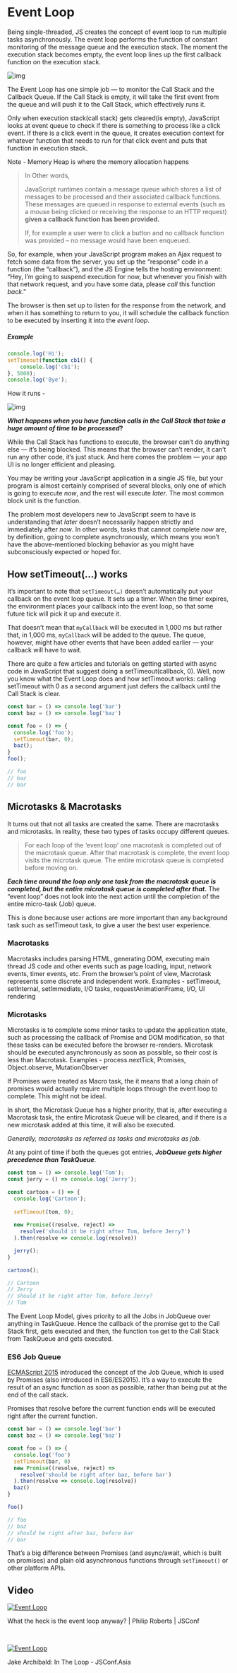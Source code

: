 # Event Loop

Being single-threaded, JS creates the concept of event loop to run multiple tasks asynchronously. The event loop performs the function of constant monitoring of the message queue and the execution stack. The moment the execution stack becomes empty, the event loop lines up the first callback function on the execution stack.

![img](https://docs.salmanfarooqui.com/JS/images/1_FA9NGxNB6-v1oI2qGEtlRQ.png)

The Event Loop has one simple job — to monitor the Call Stack and the Callback Queue. If the Call Stack is empty, it will take the first event from the queue and will push it to the Call Stack, which effectively runs it.

Only when execution stack(call stack) gets cleared(is empty), JavaScript looks at event queue to check if there is something to process like a click event. If there is a click event in the queue, it creates execution context for whatever function that needs to run for that click event and puts that function in execution stack.

Note - Memory Heap is where the memory allocation happens



> In Other words,
>
> JavaScript runtimes contain a message queue which stores a list of messages to be processed and their associated callback functions. These messages are queued in response to external events (such as a mouse being clicked or receiving the response to an HTTP request) **given a callback function has been provided.**
>
> If, for example a user were to click a button and no callback function was provided – no message would have been enqueued.



So, for example, when your JavaScript program makes an Ajax request to fetch some data from the server, you set up the “response” code in a function (the “callback”), and the JS Engine tells the hosting environment:
“Hey, I’m going to suspend execution for now, but whenever you finish with that network request, and you have some data, please *call* this function *back*.”

The browser is then set up to listen for the response from the network, and when it has something to return to you, it will schedule the callback function to be executed by inserting it into the *event loop*.



##### Example

```js
console.log('Hi');
setTimeout(function cb1() { 
    console.log('cb1');
}, 5000);
console.log('Bye');
```

How it runs -

![img](https://docs.salmanfarooqui.com/JS/images/1_TozSrkk92l8ho6d8JxqF_w.gif)



***What happens when you have function calls in the Call Stack that take a huge amount of time to be processed*?**

While the Call Stack has functions to execute, the browser can’t do anything else — it’s being blocked. This means that the browser can’t render, it can’t run any other code, it’s just stuck. And here comes the problem — your app UI is no longer efficient and pleasing.



You may be writing your JavaScript application in a single JS file, but your program is almost certainly comprised of several blocks, only one of which is going to execute *now*, and the rest will execute *later*. The most common block unit is the function.

The problem most developers new to JavaScript seem to have is understanding that *later* doesn’t necessarily happen strictly and immediately after *now*. In other words, tasks that cannot complete *now* are, by definition, going to complete asynchronously, which means you won’t have the above-mentioned blocking behavior as you might have subconsciously expected or hoped for.



## How setTimeout(…) works

It’s important to note that `setTimeout(…)` doesn’t automatically put your callback on the event loop queue. It sets up a timer. When the timer expires, the environment places your callback into the event loop, so that some future tick will pick it up and execute it.

That doesn’t mean that `myCallback` will be executed in 1,000 ms but rather that, in 1,000 ms, `myCallback` will be added to the queue. The queue, however, might have other events that have been added earlier — your callback will have to wait.

There are quite a few articles and tutorials on getting started with async code in JavaScript that suggest doing a setTimeout(callback, 0). Well, now you know what the Event Loop does and how setTimeout works: calling setTimeout with 0 as a second argument just defers the callback until the Call Stack is clear.



```js
const bar = () => console.log('bar')
const baz = () => console.log('baz')

const foo = () => {
  console.log('foo');
  setTimeout(bar, 0);
  baz();
}
foo();

// foo
// baz
// bar
```





## Microtasks & Macrotasks

It turns out that not all tasks are created the same. There are macrotasks and microtasks. In reality, these two types of tasks occupy different queues.

> For each loop of the ‘event loop’ one macrotask is completed out of the macrotask queue. After that macrotask is complete, the event loop visits the microtask queue. The entire microtask queue is completed before moving on.



***Each time around the loop only one task from the macrotask queue is completed, but the entire microtask queue is completed after that.*** The “event loop” does not look into the next action until the completion of the entire micro-task (Job) queue.

This is done because user actions are more important than any background task such as setTimeout task, to give a user the best user experience.



### Macrotasks

Macrotasks includes parsing HTML, generating DOM, executing main thread JS code and other events such as page loading, input, network events, timer events, etc. From the browser’s point of view, Macrotask represents some discrete and independent work. Examples - setTimeout, setInternal, setImmediate, I/O tasks, requestAnimationFrame, I/O, UI rendering



### Microtasks

Microtasks is to complete some minor tasks to update the application state, such as processing the callback of Promise and DOM modification, so that these tasks can be executed before the browser re-renders. Microtask should be executed asynchronously as soon as possible, so their cost is less than Macrotask. Examples - process.nextTick, Promises, Object.observe, MutationObserver

If Promises were treated as Macro task, the it means that a long chain of promises would actually require multiple loops through the event loop to complete. This might not be ideal. 



In short, the Microtask Queue has a higher priority, that is, after executing a Macrotask task, the entire Microtask Queue will be cleared, and if there is a new microtask added at this time, it will also be executed.



*Generally, macrotasks as referred as tasks and microtasks as job.*



At any point of time if both the queues got entries, ***JobQueue gets higher precedence than TaskQueue***.

```js
const tom = () => console.log('Tom');
const jerry = () => console.log('Jerry');

const cartoon = () => {
  console.log('Cartoon');
    
  setTimeout(tom, 0);
    
  new Promise((resolve, reject) =>
    resolve('should it be right after Tom, before Jerry?')
  ).then(resolve => console.log(resolve))

  jerry();
}

cartoon();

// Cartoon
// Jerry
// should it be right after Tom, before Jerry?
// Tom
```

The Event Loop Model, gives priority to all the Jobs in JobQueue over anything in TaskQueue. Hence the callback of the promise get to the Call Stack first, gets executed and then, the function `tom` get to the Call Stack from TaskQueue and gets executed.



### ES6 Job Queue

[ECMAScript 2015](https://flaviocopes.com/ecmascript/) introduced the concept of the Job Queue, which is used by Promises (also introduced in ES6/ES2015). It’s a way to execute the result of an async function as soon as possible, rather than being put at the end of the call stack.

Promises that resolve before the current function ends will be executed right after the current function.

```js
const bar = () => console.log('bar')
const baz = () => console.log('baz')

const foo = () => {
  console.log('foo')
  setTimeout(bar, 0)
  new Promise((resolve, reject) =>
    resolve('should be right after baz, before bar')
  ).then(resolve => console.log(resolve))
  baz()
}

foo()

// foo
// baz
// should be right after baz, before bar
// bar
```

That’s a big difference between Promises (and async/await, which is built on promises) and plain old asynchronous functions through `setTimeout()` or other platform APIs.



## Video

[![Event Loop ](https://img.youtube.com/vi/8aGhZQkoFbQ/0.jpg)](https://www.youtube.com/watch?v=8aGhZQkoFbQ)

What the heck is the event loop anyway? | Philip Roberts | JSConf

<br>


[![Event Loop ](https://img.youtube.com/vi/cCOL7MC4Pl0/0.jpg)](https://www.youtube.com/watch?v=cCOL7MC4Pl0?t=431)

Jake Archibald: In The Loop - JSConf.Asia